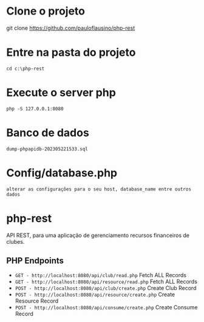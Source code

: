 # Clone o projeto
  git clone https://github.com/pauloflausino/php-rest

# Entre na pasta do projeto
    cd c:\php-rest

# Execute o server php 
    php -S 127.0.0.1:8080

# Banco de dados
    dump-phpapidb-202305221533.sql
# Config/database.php
    alterar as configurações para o seu host, database_name entre outros dados


# php-rest
API REST, para uma aplicação de gerenciamento
recursos financeiros de clubes.

## PHP Endpoints
* `GET - http://localhost:8080/api/club/read.php` Fetch ALL Records
* `GET - http://localhost:8080/api/resource/read.php` Fetch ALL Records
* `POST - http://localhost:8080/api/club/create.php` Create Club Record
* `POST - http://localhost:8080/api/resource/create.php` Create Resource Record
* `POST - http://localhost:8080/api/consume/create.php` Create Consume Record
